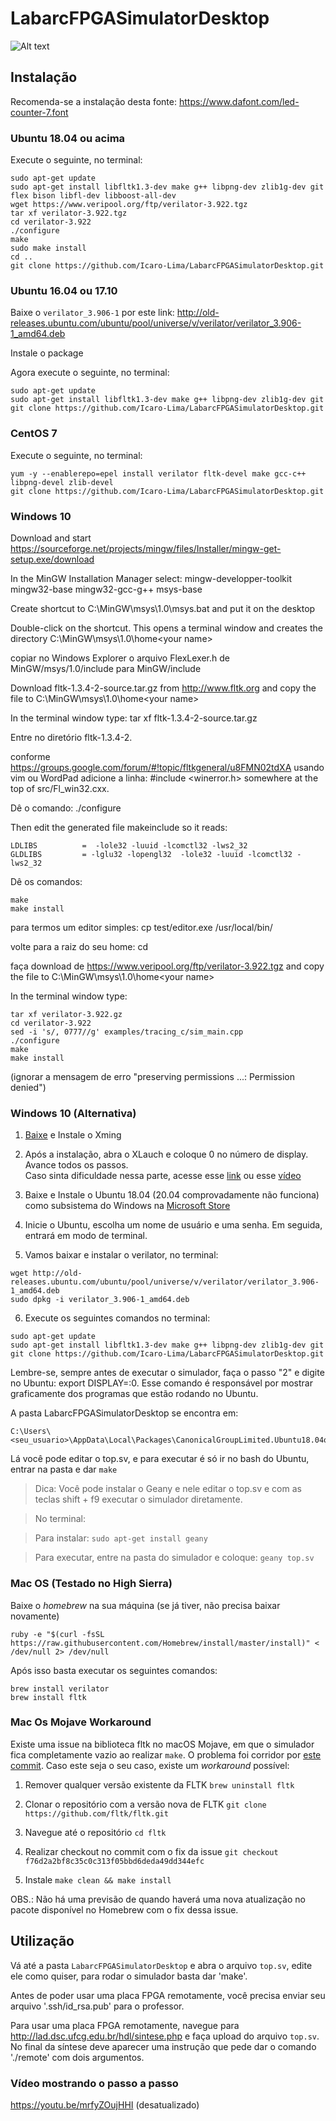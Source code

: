 # LabarcFPGASimulatorDesktop
![Alt text](MainWindow.png?raw=true "Main Window")
## Instalação

Recomenda-se a instalação desta fonte: https://www.dafont.com/led-counter-7.font

### Ubuntu 18.04 ou acima

Execute o seguinte, no terminal:

```
sudo apt-get update
sudo apt-get install libfltk1.3-dev make g++ libpng-dev zlib1g-dev git flex bison libfl-dev libboost-all-dev
wget https://www.veripool.org/ftp/verilator-3.922.tgz
tar xf verilator-3.922.tgz
cd verilator-3.922
./configure
make
sudo make install
cd ..
git clone https://github.com/Icaro-Lima/LabarcFPGASimulatorDesktop.git
```
### Ubuntu 16.04 ou 17.10

Baixe o `verilator_3.906-1` por este link: http://old-releases.ubuntu.com/ubuntu/pool/universe/v/verilator/verilator_3.906-1_amd64.deb

Instale o package

Agora execute o seguinte, no terminal:

```
sudo apt-get update
sudo apt-get install libfltk1.3-dev make g++ libpng-dev zlib1g-dev git
git clone https://github.com/Icaro-Lima/LabarcFPGASimulatorDesktop.git
```
### CentOS 7

Execute o seguinte, no terminal:
```
yum -y --enablerepo=epel install verilator fltk-devel make gcc-c++ libpng-devel zlib-devel
git clone https://github.com/Icaro-Lima/LabarcFPGASimulatorDesktop.git
```
### Windows 10
Download and start https://sourceforge.net/projects/mingw/files/Installer/mingw-get-setup.exe/download

In the MinGW Installation Manager select:
mingw-developper-toolkit
mingw32-base
mingw32-gcc-g++
msys-base

Create shortcut to
C:\MinGW\msys\1.0\msys.bat
and put it on the desktop

Double-click on the shortcut.
This opens a terminal window and creates the directory
C:\MinGW\msys\1.0\home\<your name>

copiar no Windows Explorer o arquivo FlexLexer.h de
MinGW/msys/1.0/include para MinGW/include

Download fltk-1.3.4-2-source.tar.gz from http://www.fltk.org
and copy the file to
C:\MinGW\msys\1.0\home\<your name>

In the terminal window type:
tar xf fltk-1.3.4-2-source.tar.gz

Entre no diretório fltk-1.3.4-2.

conforme https://groups.google.com/forum/#!topic/fltkgeneral/u8FMN02tdXA
usando vim ou WordPad adicione a linha:
#include <winerror.h>
somewhere at the top of src/Fl_win32.cxx.

Dê o comando:
./configure

Then edit the generated file makeinclude so it reads:
```
LDLIBS          =  -lole32 -luuid -lcomctl32 -lws2_32
GLDLIBS         = -lglu32 -lopengl32  -lole32 -luuid -lcomctl32 -lws2_32
```

Dê os comandos:
```
make
make install
```

para termos um editor simples:
cp test/editor.exe /usr/local/bin/

volte para a raiz do seu home:
cd

faça download de https://www.veripool.org/ftp/verilator-3.922.tgz
and copy the file to
C:\MinGW\msys\1.0\home\<your name>

In the terminal window type:
```
tar xf verilator-3.922.gz
cd verilator-3.922
sed -i 's/, 0777//g' examples/tracing_c/sim_main.cpp
./configure
make
make install
```
(ignorar a mensagem de erro "preserving permissions ...: Permission denied")

### Windows 10 (Alternativa)

1. [Baixe](https://sourceforge.net/projects/xming/) e Instale o Xming

2. Após a instalação, abra o XLauch e coloque 0 no número de display. Avance todos os passos.  
    Caso sinta dificuldade nessa parte, acesse esse [link](https://virtualizationreview.com/articles/2018/01/30/hands-on-with-wsl-graphical-apps.aspx) ou esse [vídeo](https://youtu.be/k4vFBxOFD3E)
    
3. Baixe e Instale o Ubuntu 18.04 (20.04 comprovadamente não funciona) como subsistema do Windows na [Microsoft Store](https://www.microsoft.com/store/productId/9N9TNGVNDL3Q)

4. Inicie o Ubuntu, escolha um nome de usuário e uma senha. Em seguida, entrará em modo de terminal.

5. Vamos baixar e instalar o verilator, no terminal:
```
wget http://old-releases.ubuntu.com/ubuntu/pool/universe/v/verilator/verilator_3.906-1_amd64.deb
sudo dpkg -i verilator_3.906-1_amd64.deb
```

6. Execute os seguintes comandos no terminal:
```
sudo apt-get update
sudo apt-get install libfltk1.3-dev make g++ libpng-dev zlib1g-dev git
git clone https://github.com/Icaro-Lima/LabarcFPGASimulatorDesktop.git
```

Lembre-se, sempre antes de executar o simulador, faça o passo "2" e digite no Ubuntu: export DISPLAY=:0. Esse comando é responsável por mostrar graficamente dos programas que estão rodando no Ubuntu.

A pasta LabarcFPGASimulatorDesktop se encontra em: 
```
C:\Users\<seu_usuario>\AppData\Local\Packages\CanonicalGroupLimited.Ubuntu18.04onWindows_79rhkp1fndgsc\LocalState\rootfs\home
```
Lá você pode editar o top.sv, e para executar é só ir no bash do Ubuntu, entrar na pasta e dar `make`

> Dica: Você pode instalar o Geany e nele editar o top.sv e com as teclas shift + f9 executar o simulador diretamente. 	

> No terminal:

> Para instalar: `sudo apt-get install geany`

> Para executar, entre na pasta do simulador e coloque: `geany top.sv`

### Mac OS (Testado no High Sierra)
Baixe o _homebrew_ na sua máquina (se já tiver, não precisa baixar novamente)
```
ruby -e "$(curl -fsSL https://raw.githubusercontent.com/Homebrew/install/master/install)" < /dev/null 2> /dev/null
```
Após isso basta executar os seguintes comandos:
```
brew install verilator
brew install fltk
```
### Mac Os Mojave Workaround
Existe uma issue na biblioteca fltk no macOS Mojave, em que o simulador fica completamente vazio ao realizar `make`. O problema foi corridor por [este commit](https://github.com/fltk/fltk/commit/f76d2a2bf8c35c0c313f05bbd6deda49dd344efc). Caso este seja o seu caso, existe um *workaround* possível:

1. Remover qualquer versão existente da FLTK
`brew uninstall fltk`

2. Clonar o repositório com a versão nova de FLTK
`git clone https://github.com/fltk/fltk.git`

3. Navegue até o repositório
`cd fltk`

4. Realizar checkout no commit com o fix da issue
`git checkout f76d2a2bf8c35c0c313f05bbd6deda49dd344efc`

5. Instale
`make clean && make install`

OBS.: Não há uma previsão de quando haverá uma nova atualização no pacote disponível no Homebrew com o fix dessa issue.

## Utilização
Vá até a pasta `LabarcFPGASimulatorDesktop` e abra o arquivo `top.sv`, edite ele como quiser, para rodar o simulador basta dar 'make'.

Antes de poder usar uma placa FPGA remotamente, você precisa enviar seu arquivo '.ssh/id_rsa.pub'
para o professor.

Para usar uma placa FPGA remotamente, navegue para http://lad.dsc.ufcg.edu.br/hdl/sintese.php
e faça upload do arquivo `top.sv`. No final da síntese deve aparecer uma instrução que
pede dar o comando './remote' com dois argumentos.

### Vídeo mostrando o passo a passo
https://youtu.be/mrfyZOujHHI (desatualizado)
